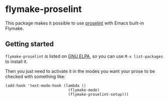 # flymake-proselint

This package makes it possible to use [proselint](http://proselint.com/) with Emacs built-in Flymake.

## Getting started

`flymake-proselint` is listed on [GNU ELPA](http://elpa.gnu.org/packages/flymake-proselint.html), so you can use `M-x list-packages` to
install it.

Then you just need to activate it in the modes you want your prose to be
checked with something like:

``` emacs-lisp
(add-hook 'text-mode-hook (lambda ()
                            (flymake-mode)
                            (flymake-proselint-setup)))
```


